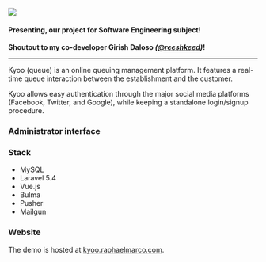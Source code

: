 <div class="has-text-centered has-contents-below">

![](/assets/img/projects/kyoo-logo.png)

#### Presenting, our project for Software Engineering subject!

**Shoutout to my co-developer Girish Daloso _([@reeshkeed](https://github.com/reeshkeed))_!**

</div>

<hr />

Kyoo (queue) is an online queuing management platform. It features a real-time queue interaction between the establishment and the customer.

<Browser content="/assets/img/projects/kyoo-01.png"></Browser>

Kyoo allows easy authentication through the major social media platforms (Facebook, Twitter, and Google), while keeping a standalone login/signup procedure.

<Browser content="/assets/img/projects/kyoo-02.png"></Browser>

### Administrator interface

<Browser content="/assets/img/projects/kyoo-03.png"></Browser>

<Browser content="/assets/img/projects/kyoo-04.png"></Browser>

<Browser content="/assets/img/projects/kyoo-05.png"></Browser>

### Stack
* MySQL
* Laravel 5.4
* Vue.js
* Bulma
* Pusher
* Mailgun

### Website
The demo is hosted at [kyoo.raphaelmarco.com](https://kyoo.raphaelmarco.com).
